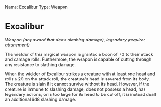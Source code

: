 Name: Excalibur
Type: Weapon

# Excalibur
_Weapon (any sword that deals slashing damage), legendary (requires attunement)_

The wielder of this magical weapon is granted a boon of +3 to their attack and damage rolls. Furthermore, the weapon is capable of cutting through any resistance to slashing damage.

When the wielder of Excalibur strikes a creature with at least one head and rolls a 20 on the attack roll, the creature's head is severed from its body. The creature is slain if it cannot survive without its head. However, if the creature is immune to slashing damage, does not possess a head, has legendary actions, or is too large for its head to be cut off, it is instead dealt an additional 6d8 slashing damage.
